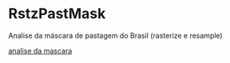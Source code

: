 # RstzPastMask
Analise da máscara de pastagem do Brasil (rasterize e resample)

[analise da mascara](https://github.com/sannx/RstzPastMask/blob/master/PastMask_PrepareAndResampleAreas.html)
